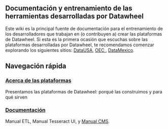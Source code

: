 ## Documentación y entrenamiento de las herramientas desarrolladas por Datawheel

Este wiki es la principal fuente de documentación para el entrenamiento de los desarrolladores que trabajan en (o contribuyen a) crear las plataformas de Datawheel. Si esta es la primera ocasión que escuchas sobre las plataformas desarrolladas por Datawheel, te recomendamos comenzar explorando los siguientes sitios: [DataUSA](https://datausa.io), [OEC ](https://oec.world), [DataMexico](https://datamexico.org). 

##  Navegación rápida 

### **[Acerca de las plataformas](https://github.com/Datawheel/training-/wiki/Acerca-de-las-plataformas)**

Presentamos las plataformas de Datawheel: porqué las construimos y para qué sirven 

### **[Documentación ](https://github.com/Datawheel/training-/wiki/Documentación)** 
Manual ETL, Manual Tesseract UI, y [Manual CMS](https://github.com/Datawheel/training-/wiki/Manual-CMS).
